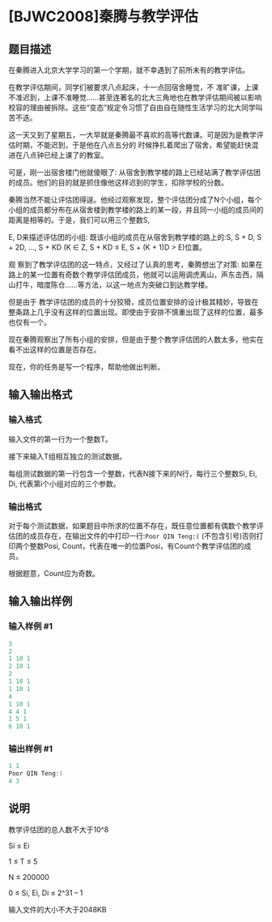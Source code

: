 # [BJWC2008]秦腾与教学评估

## 题目描述

在秦腾进入北京大学学习的第一个学期，就不幸遇到了前所未有的教学评估。

在教学评估期间，同学们被要求八点起床，十一点回宿舍睡觉，不 准旷课，上课不准迟到，上课不准睡觉……甚至连著名的北大三角地也在教学评估期间被以影响校容的理由被拆除。这些“变态”规定令习惯了自由自在随性生活学习的北大同学叫苦不迭。

这一天又到了星期五，一大早就是秦腾最不喜欢的高等代数课。可是因为是教学评估时期，不能迟到，于是他在八点五分的 时候挣扎着爬出了宿舍，希望能赶快混进在八点钟已经上课了的教室。

可是，刚一出宿舍楼门他就傻眼了: 从宿舍到教学楼的路上已经站满了教学评估团的成员。他们的目的就是抓住像他这样迟到的学生，扣除学校的分数。

秦腾当然不能让评估团得逞。他经过观察发现，整个评估团分成了N个小组，每个小组的成员都分布在从宿舍楼到教学楼的路上的某一段，并且同一小组的成员间的距离是相等的。于是，我们可以用三个整数S,

E, D来描述评估团的小组: 既该小组的成员在从宿舍到教学楼的路上的:S, S + D, S + 2D, …, S + KD (K ∈ Z, S + KD ≤ E, S + (K + 1)D > E)位置。

观 察到了教学评估团的这一特点，又经过了认真的思考，秦腾想出了对策: 如果在路上的某一位置有奇数个教学评估团成员，他就可以运用调虎离山，声东击西，隔山打牛，暗度陈仓……等方法，以这一地点为突破口到达教学楼。

但是由于 教学评估团的成员的十分狡猾，成员位置安排的设计极其精妙，导致在整条路上几乎没有这样的位置出现。即使由于安排不慎重出现了这样的位置，最多也仅有一个。

现在秦腾观察出了所有小组的安排，但是由于整个教学评估团的人数太多，他实在看不出这样的位置是否存在。

现在，你的任务是写一个程序，帮助他做出判断。

## 输入输出格式

### 输入格式

输入文件的第一行为一个整数T。

接下来输入T组相互独立的测试数据。

每组测试数据的第一行包含一个整数，代表N接下来的N行，每行三个整数Si, Ei, Di, 代表第i个小组对应的三个参数。

### 输出格式

对于每个测试数据，如果题目中所求的位置不存在，既任意位置都有偶数个教学评估团的成员存在，在输出文件的中打印一行:`Poor QIN Teng:(` (不包含引号)否则打印两个整数Posi, Count，代表在唯一的位置Posi，有Count个教学评估团的成员。

根据题意，Count应为奇数。

## 输入输出样例

### 输入样例 #1

```cpp
3 
2 
1 10 1 
2 10 1 
2 
1 10 1 
1 10 1 
4 
1 10 1 
4 4 1 
1 5 1 
6 10 1 
```


### 输出样例 #1

```cpp
1 1 
Poor QIN Teng:( 
4 3 
```


## 说明

教学评估团的总人数不大于10^8

Si ≤ Ei

1 ≤ T ≤ 5

N ≤ 200000

0 ≤ Si, Ei, Di ≤ 2^31 – 1

输入文件的大小不大于2048KB 


